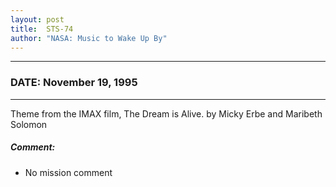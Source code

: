 ```yaml
---
layout: post
title:  STS-74
author: "NASA: Music to Wake Up By"
---
```


----
### DATE: November 19, 1995
----
Theme from the IMAX film, The Dream is Alive. by Micky Erbe and Maribeth Solomon

##### Comment:
* No mission comment
